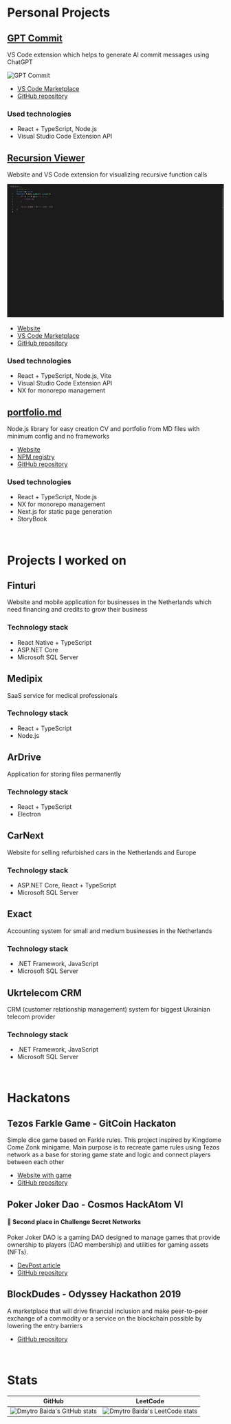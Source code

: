 # Personal Projects

## [GPT Commit](https://marketplace.visualstudio.com/items?itemName=DmytroBaida.gpt-commit)

VS Code extension which helps to generate AI commit messages using ChatGPT

![GPT Commit](https://github.com/dmytrobaida/GPTCommitVSCode/raw/main/assets/images/example.gif)

- [VS Code Marketplace](https://marketplace.visualstudio.com/items?itemName=DmytroBaida.gpt-commit)
- [GitHub repository](https://github.com/dmytrobaida/GPTCommitVSCode)

### Used technologies

- React + TypeScript, Node.js
- Visual Studio Code Extension API

## [Recursion Viewer](https://dmytrobaida.github.io/recursion-viewer)

Website and VS Code extension for visualizing recursive function calls

![Recursion Viewer](https://raw.githubusercontent.com/dmytrobaida/recursion-viewer/main/apps/extension/assets/extension.gif)

- [Website](https://dmytrobaida.github.io/recursion-viewer)
- [VS Code Marketplace](https://marketplace.visualstudio.com/items?itemName=DmytroBaida.recursion-viewer)
- [GitHub repository](https://github.com/dmytrobaida/recursion-viewer)

### Used technologies

- React + TypeScript, Node.js, Vite
- Visual Studio Code Extension API
- NX for monorepo management

## [portfolio.md](https://portfolio-md.github.io)

Node.js library for easy creation CV and portfolio from MD files with minimum config and no frameworks

- [Website](https://portfolio-md.github.io)
- [NPM registry](https://www.npmjs.com/org/portfolio.md)
- [GitHub repository](https://github.com/portfolio-md)

### Used technologies

- React + TypeScript, Node.js
- NX for monorepo management
- Next.js for static page generation
- StoryBook

<br/>

# Projects I worked on

## Finturi

Website and mobile application for businesses in the Netherlands which need financing and credits to grow their business

### Technology stack

- React Native + TypeScript
- ASP.NET Core
- Microsoft SQL Server

## Medipix

SaaS service for medical professionals

### Technology stack

- React + TypeScript
- Node.js

## ArDrive

Application for storing files permanently

### Technology stack

- React + TypeScript
- Electron

## CarNext

Website for selling refurbished cars in the Netherlands and Europe

### Technology stack

- ASP.NET Core, React + TypeScript
- Microsoft SQL Server

## Exact

Accounting system for small and medium businesses in the Netherlands

### Technology stack

- .NET Framework, JavaScript
- Microsoft SQL Server

## Ukrtelecom CRM

CRM (customer relationship management) system for biggest Ukrainian telecom provider

### Technology stack

- .NET Framework, JavaScript
- Microsoft SQL Server

<br/>

# Hackatons

## Tezos Farkle Game - GitCoin Hackaton

Simple dice game based on Farkle rules. This project inspired by Kingdome Come Zonk minigame. Main purpose is to recreate game rules using Tezos network as a base for storing game state and logic and connect players between each other

- [Website with game](https://dmytrobaida.github.io/Tezos-Farkle)
- [GitHub repository](https://github.com/dmytrobaida/Tezos-Farkle)

## Poker Joker Dao - Cosmos HackAtom VI

#### 🥈 Second place in Challenge Secret Networks

Poker Joker DAO is a gaming DAO designed to manage games that provide ownership to players (DAO membership) and utilities for gaming assets (NFTs).

- [DevPost article](https://devpost.com/software/yatzee)
- [GitHub repository](https://github.com/iorveth/scrt-poker-joker)

## BlockDudes - Odyssey Hackathon 2019

A marketplace that will drive financial inclusion and make peer-to-peer exchange of a commodity or a service on the blockchain possible by lowering the entry barriers

- [GitHub repository](https://github.com/odysseyhack/blockdudes)

<br/>

# Stats

| GitHub                                                                                                                            | LeetCode                                                                                                 |
| --------------------------------------------------------------------------------------------------------------------------------- | -------------------------------------------------------------------------------------------------------- |
| ![Dmytro Baida's GitHub stats](https://github-readme-stats.vercel.app/api?username=dmytrobaida&show_icons=true&theme=transparent) | ![Dmytro Baida's LeetCode stats](https://leetcode-badge-sage.vercel.app/badge/dmytrobaida?theme=neutral) |
